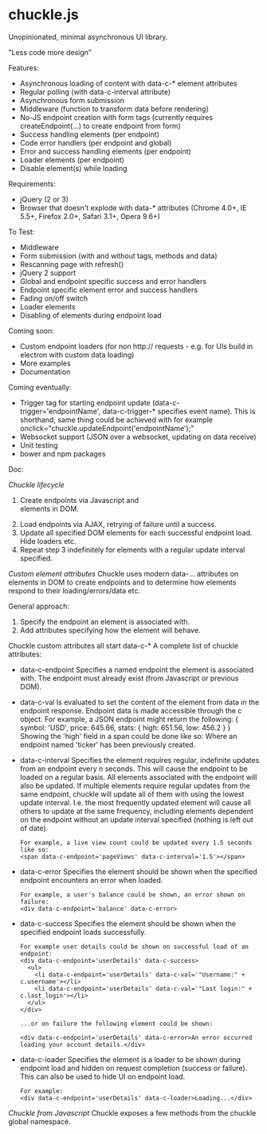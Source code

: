 # chuckle.js
Unopinionated, minimal asynchronous UI library.

"Less code more design"

Features:
- Asynchronous loading of content with data-c-* element attributes
- Regular polling (with data-c-interval attribute)
- Asynchronous form submission
- Middleware (function to transform data before rendering)
- No-JS endpoint creation with form tags (currently requires createEndpoint(...) to create endpoint from form)
- Success handling elements (per endpoint)
- Code error handlers (per endpoint and global)
- Error and success handling elements (per endpoint)
- Loader elements (per endpoint)
- Disable element(s) while loading

Requirements:
- jQuery (2 or 3)
- Browser that doesn't explode with data-* attributes (Chrome 4.0+, IE 5.5+, Firefox 2.0+, Safari 3.1+, Opera 9.6+)

To Test:
- Middleware
- Form submission (with and without tags, methods and data)
- Rescanning page with refresh()
- jQuery 2 support
- Global and endpoint specific success and error handlers
- Endpoint specific element error and success handlers
- Fading on/off switch
- Loader elements
- Disabling of elements during endpoint load

Coming soon:
- Custom endpoint loaders (for non http:// requests - e.g. for UIs build in electron with custom data loading)
- More examples
- Documentation

Coming eventually:
- Trigger tag for starting endpoint update (data-c-trigger='endpointName', data-c-trigger-* specifies event name). This is shorthand, same thing could be achieved with for example onclick="chuckle.updateEndpoint('endpointName');"
- Websocket support (JSON over a websocket, updating on data receive)
- Unit testing
- bower and npm packages

Doc:

*Chuckle lifecycle*
1. Create endpoints via Javascript and <form> elements in DOM.
2. Load endpoints via AJAX, retrying of failure until a success.
3. Update all specified DOM elements for each successful endpoint load. Hide loaders etc.
4. Repeat step 3 indefinitely for elements with a regular update interval specified.

*Custom element attributes*
Chuckle uses modern data-... attributes on elements in DOM to create endpoints
and to determine how elements respond to their loading/errors/data etc.

General approach:
1. Specify the endpoint an element is associated with.
2. Add attributes specifying how the element will behave.

Chuckle custom attributes all start data-c-*
A complete list of chuckle attributes:
- data-c-endpoint
    Specifies a named endpoint the element is associated with. The endpoint must
    already exist (from Javascript or previous DOM).
- data-c-val
    Is evaluated to set the content of the element from data in the endpoint
    response.
    Endpoint data is made accessible through the c object.
      For example, a JSON endpoint might return the following:
        {
          symbol: 'USD',
          price: 645.66,
          stats: {
            high: 651.56,
            low: 456.2
          }
        }
      Showing the 'high' field in a span could be done like so:
      <span data-c-endpoint='ticker' data-c-val='c.stats.high'></span>
      Where an endpoint named 'ticker' has been previously created.
- data-c-interval
    Specifies the element requires regular, indefinite updates from an endpoint
    every n seconds.
    This will cause the endpoint to be loaded on a regular basis.
    All elements associated with the endpoint will also be updated.
    If multiple elements require regular updates from the same endpoint, chuckle
    will update all of them with using the lowest update interval. I.e. the
    most frequently updated element will cause all others to update at the same
    frequency, including elements dependent on the endpoint without an update
    interval specified (nothing is left out of date).

      For example, a live view count could be updated every 1.5 seconds like so:
      <span data-c-endpoint='pageViews' data-c-interval='1.5'></span>
- data-c-error
    Specifies the element should be shown when the specified endpoint encounters
    an error when loaded.

      For example, a user's balance could be shown, an error shown on failure:
      <div data-c-endpoint='balance' data-c-error>
- data-c-success
    Specifies the element should be shown when the specified endpoint loads
    successfully.

      For example user details could be shown on successful load of an endpoint:
      <div data-c-endpoint='userDetails' data-c-success>
        <ul>
          <li data-c-endpoint='userDetails' data-c-val='"Username:" + c.username'></li>          
          <li data-c-endpoint='userDetails' data-c-val='"Last login:" + c.last_login'></li>
        </ul>
      </div>

      ...or on failure the following element could be shown:

      <div data-c-endpoint='userDetails' data-c-error>An error occurred loading your account details.</div>
- data-c-loader
    Specifies the element is a loader to be shown during endpoint load and
    hidden on request completion (success or failure). This can also be used to
    hide UI on endpoint load.

      For example:
      <div data-c-endpoint='userDetails' data-c-loader>Loading...</div>


*Chuckle from Javascript*
Chuckle exposes a few methods from the chuckle global namespace.
